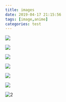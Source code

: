 ```yaml
---
title: images
date: 2019-04-17 21:15:56
tags: [image,anime]
categories: test
---
```


![](https://anime-pictures.net/pictures/get_image/593213-1000x1415-date+a+live-yatogami+tooka-bison+cangshu-long+hair-single-tall+image.jpg)

![](https://anime-pictures.net/pictures/get_image/593972-2044x2833-bang+dream%21-mitake+ran-khanka+shui-single-tall+image-blush.jpg)

![](https://anime-pictures.net/pictures/get_image/593809-878x1344-idolmaster-idolmaster+cinderella+girls-idolmaster+cinderella+girls+starlight+stage-hisakawa+nagi-hisakawa+hayate-mafuyu+%28chibi21%29.png)

![](https://anime-pictures.net/pictures/get_image/593807-598x850-original-gomzi-long+hair-single-tall+image-blush.png)

![](https://anime-pictures.net/pictures/get_image/593932-2000x1314-original-shinooji-long+hair-single-blush-looking+at+viewer.png)

![](https://anime-pictures.net/pictures/get_image/593327-1150x1500-original-soya+%28torga%29-long+hair-single-tall+image-blush.jpg)

![2](http://e-shuushuu.net/images/2019-04-17-989544.png)

